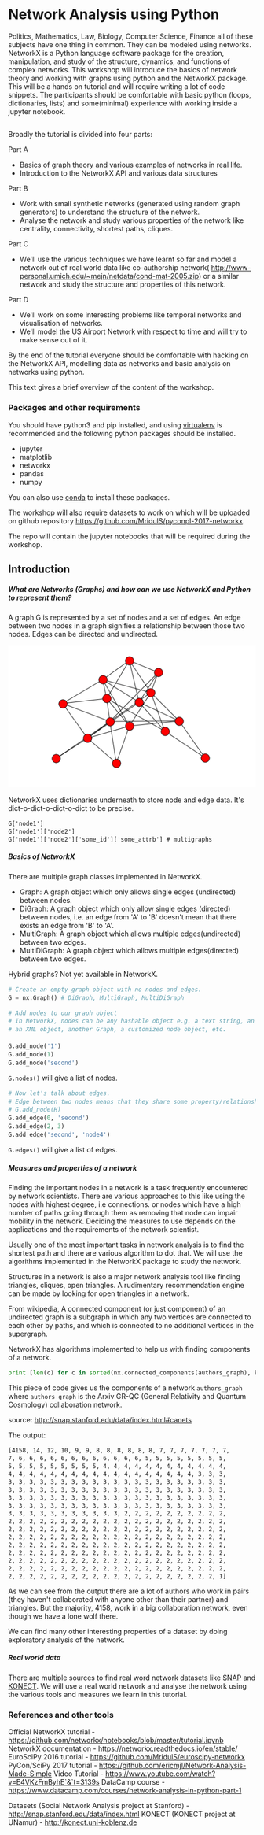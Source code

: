 # Network Analysis using Python
Politics, Mathematics, Law, Biology, Computer Science, Finance all of these subjects have one thing in common.
They can be modeled using networks. NetworkX is a Python language software package for the creation, manipulation, and study of the structure, dynamics, and functions of complex networks.
This workshop will introduce the basics of network theory and working with graphs using python and the NetworkX package.
This will be a hands on tutorial and will require writing a lot of code snippets.
The participants should be comfortable with basic python (loops, dictionaries, lists) and some(minimal) experience with working inside a jupyter notebook.


##
Broadly the tutorial is divided into four parts:

Part A
- Basics of graph theory and various examples of networks in real life.
- Introduction to the NetworkX API and various data structures


Part B
- Work with small synthetic networks (generated using random graph generators) to understand the structure of the network.
- Analyse the network and study various properties of the network like centrality, connectivity, shortest paths, cliques.


Part C
- We'll use the various techniques we have learnt so far and model a network out of real world data like co-authorship network( http://www-personal.umich.edu/~mejn/netdata/cond-mat-2005.zip) or a similar network and study the structure and properties of this network.


Part D
- We'll work on some interesting problems like temporal networks and visualisation of networks.
- We'll model the US Airport Network with respect to time and will try to make sense out of it.


By the end of the tutorial everyone should be comfortable with hacking on the NetworkX API, modelling data as networks and basic analysis on networks using python.

This text gives a brief overview of the content of the workshop.

### Packages and other requirements

You should have python3 and pip installed, and using [virtualenv](https://virtualenv.pypa.io/en/stable/) is recommended and the following python packages should be installed.
- jupyter
- matplotlib
- networkx
- pandas
- numpy

You can also use [conda](https://conda.io/docs/) to install these packages.

The workshop will also require datasets to work on which will be uploaded on github repository https://github.com/MridulS/pyconpl-2017-networkx.

The repo will contain the jupyter notebooks that will be required during the workshop.

## Introduction

##### What are Networks (Graphs) and how can we use NetworkX and Python to represent them?

A graph G is represented by a set of nodes and a set of edges. An edge between two nodes in a graph signifies a relationship between those two nodes. Edges can be directed and undirected.

![Network](img/network.png)

NetworkX uses dictionaries underneath to store node and edge data. It's dict-o-dict-o-dict-o-dict to be precise.
```
G['node1']
G['node1']['node2']
G['node1']['node2']['some_id']['some_attrb'] # multigraphs
```

##### Basics of NetworkX

There are multiple graph classes implemented in NetworkX.
- Graph: A graph object which only allows single edges (undirected) between nodes.
- DiGraph: A graph object which only allow single edges (directed) between nodes, i.e. an edge from 'A' to 'B' doesn't mean that there exists an edge from 'B' to 'A'.
- MultiGraph: A graph object which allows multiple edges(undirected) between two edges.
- MultiDiGraph: A graph object which allows multiple edges(directed) between two edges.

Hybrid graphs? Not yet available in NetworkX.

``` python
# Create an empty graph object with no nodes and edges.
G = nx.Graph() # DiGraph, MultiGraph, MultiDiGraph
```

``` python
# Add nodes to our graph object
# In NetworkX, nodes can be any hashable object e.g. a text string, an image,
# an XML object, another Graph, a customized node object, etc.

G.add_node('1')
G.add_node(1)
G.add_node('second')
```

`G.nodes()` will give a list of nodes.

``` python
# Now let's talk about edges.
# Edge between two nodes means that they share some property/relationship
# G.add_node(H)
G.add_edge(0, 'second')
G.add_edge(2, 3)
G.add_edge('second', 'node4')
```
`G.edges()` will give a list of edges.

##### Measures and properties of a network

Finding the important nodes in a network is a task frequently encountered by network scientists.
There are various approaches to this like using the nodes with highest degree, i.e connections. or nodes which have a high number of paths going through them as removing that node can impair mobility in the network.
Deciding the measures to use depends on the applications and the requirements of the network scientist.

Usually one of the most important tasks in network analysis is to find the shortest path and there are various algorithm to dot that.
We will use the algorithms implemented in the NetworkX package to study the network.

Structures in a network is also a major network analysis tool like finding triangles, cliques, open triangles. A rudimentary recommendation engine can be made by
looking for open triangles in a network.

From wikipedia,
A connected component (or just component) of an undirected graph is a subgraph in which any two vertices are connected to each other by paths, and which is connected to no additional vertices in the supergraph.

NetworkX has algorithms implemented to help us with finding components of a network.
``` python
print [len(c) for c in sorted(nx.connected_components(authors_graph), key=len, reverse=True)]
```
This piece of code gives us the components of a network `authors_graph` where `authors_graph` is the Arxiv GR-QC (General Relativity and Quantum Cosmology) collaboration network.

source:  http://snap.stanford.edu/data/index.html#canets

The output:
```
[4158, 14, 12, 10, 9, 9, 8, 8, 8, 8, 8, 8, 7, 7, 7, 7, 7, 7, 7,
7, 6, 6, 6, 6, 6, 6, 6, 6, 6, 6, 6, 6, 5, 5, 5, 5, 5, 5, 5, 5,
5, 5, 5, 5, 5, 5, 5, 5, 5, 4, 4, 4, 4, 4, 4, 4, 4, 4, 4, 4, 4,
4, 4, 4, 4, 4, 4, 4, 4, 4, 4, 4, 4, 4, 4, 4, 4, 4, 4, 3, 3, 3,
3, 3, 3, 3, 3, 3, 3, 3, 3, 3, 3, 3, 3, 3, 3, 3, 3, 3, 3, 3, 3,
3, 3, 3, 3, 3, 3, 3, 3, 3, 3, 3, 3, 3, 3, 3, 3, 3, 3, 3, 3, 3,
3, 3, 3, 3, 3, 3, 3, 3, 3, 3, 3, 3, 3, 3, 3, 3, 3, 3, 3, 3, 3,
3, 3, 3, 3, 3, 3, 3, 3, 3, 3, 3, 3, 3, 3, 3, 3, 3, 3, 3, 3, 3,
3, 3, 3, 3, 3, 3, 3, 3, 3, 3, 3, 2, 2, 2, 2, 2, 2, 2, 2, 2, 2,
2, 2, 2, 2, 2, 2, 2, 2, 2, 2, 2, 2, 2, 2, 2, 2, 2, 2, 2, 2, 2,
2, 2, 2, 2, 2, 2, 2, 2, 2, 2, 2, 2, 2, 2, 2, 2, 2, 2, 2, 2, 2,
2, 2, 2, 2, 2, 2, 2, 2, 2, 2, 2, 2, 2, 2, 2, 2, 2, 2, 2, 2, 2,
2, 2, 2, 2, 2, 2, 2, 2, 2, 2, 2, 2, 2, 2, 2, 2, 2, 2, 2, 2, 2,
2, 2, 2, 2, 2, 2, 2, 2, 2, 2, 2, 2, 2, 2, 2, 2, 2, 2, 2, 2, 2,
2, 2, 2, 2, 2, 2, 2, 2, 2, 2, 2, 2, 2, 2, 2, 2, 2, 2, 2, 2, 2,
2, 2, 2, 2, 2, 2, 2, 2, 2, 2, 2, 2, 2, 2, 2, 2, 2, 2, 2, 2, 2,
2, 2, 2, 2, 2, 2, 2, 2, 2, 2, 2, 2, 2, 2, 2, 2, 2, 2, 2, 2, 1]
```

As we can see from the output there are a lot of authors who work in pairs (they haven't collaborated with anyone other than their partner) and triangles.
But the majority, 4158, work in a big collaboration network, even though we have a lone wolf there.

We can find many other interesting properties of a dataset by doing exploratory analysis of the network.

##### Real world data

There are multiple sources to find real word network datasets like [SNAP](http://snap.stanford.edu/data/index.html) and [KONECT](http://konect.uni-koblenz.de).
We will use a real world network and analyse the network using the various tools and measures we learn in this tutorial.


### References and other tools

Official NetworkX tutorial - https://github.com/networkx/notebooks/blob/master/tutorial.ipynb
NetworkX documentation - https://networkx.readthedocs.io/en/stable/
EuroSciPy 2016 tutorial - https://github.com/MridulS/euroscipy-networkx
PyCon/SciPy 2017 tutorial - https://github.com/ericmjl/Network-Analysis-Made-Simple
Video Tutorial - https://www.youtube.com/watch?v=E4VKzFmByhE`&`t=3139s
DataCamp course - https://www.datacamp.com/courses/network-analysis-in-python-part-1

Datasets (Social Network Analysis project at Stanford) - http://snap.stanford.edu/data/index.html
KONECT (KONECT project at UNamur) - http://konect.uni-koblenz.de
